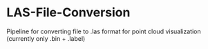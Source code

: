 # LAS-File-Conversion
Pipeline for converting file to .las format for point cloud visualization (currently only .bin + .label)
